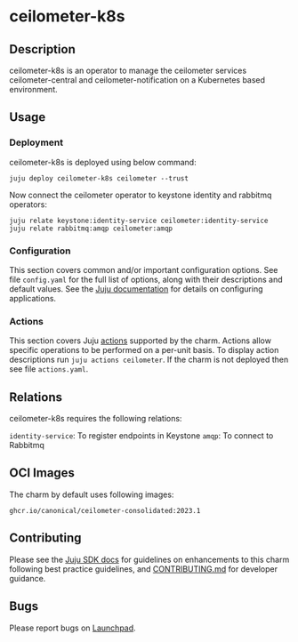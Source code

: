 # ceilometer-k8s

## Description

ceilometer-k8s is an operator to manage the ceilometer services
ceilometer-central and ceilometer-notification on a Kubernetes
based environment.

## Usage

### Deployment

ceilometer-k8s is deployed using below command:

    juju deploy ceilometer-k8s ceilometer --trust

Now connect the ceilometer operator to keystone identity and rabbitmq
operators:

    juju relate keystone:identity-service ceilometer:identity-service
    juju relate rabbitmq:amqp ceilometer:amqp

### Configuration

This section covers common and/or important configuration options. See file
`config.yaml` for the full list of options, along with their descriptions and
default values. See the [Juju documentation][juju-docs-config-apps] for details
on configuring applications.

### Actions

This section covers Juju [actions][juju-docs-actions] supported by the charm.
Actions allow specific operations to be performed on a per-unit basis. To
display action descriptions run `juju actions ceilometer`. If the charm is not
deployed then see file `actions.yaml`.

## Relations

ceilometer-k8s requires the following relations:

`identity-service`: To register endpoints in Keystone
`amqp`: To connect to Rabbitmq

## OCI Images

The charm by default uses following images:

    ghcr.io/canonical/ceilometer-consolidated:2023.1

## Contributing

Please see the [Juju SDK docs](https://juju.is/docs/sdk) for guidelines
on enhancements to this charm following best practice guidelines, and
[CONTRIBUTING.md](contributors-guide) for developer guidance.

## Bugs

Please report bugs on [Launchpad][lp-bugs-charm-ceilometer-k8s].

<!-- LINKS -->

[contributors-guide]: https://opendev.org/openstack/charm-ceilometer-k8s/src/branch/main/CONTRIBUTING.md
[juju-docs-actions]: https://jaas.ai/docs/actions
[juju-docs-config-apps]: https://juju.is/docs/configuring-applications
[lp-bugs-charm-ceilometer-k8s]: https://bugs.launchpad.net/charm-ceilometer-k8s/+filebug
